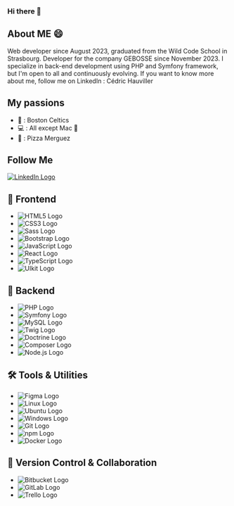 ### Hi there 👋

## About ME 😄

Web developer since August 2023, graduated from the Wild Code School in Strasbourg. Developer for the company GEBOSSE since November 2023. I specialize in back-end development using PHP and Symfony framework, but I'm open to all and continuously evolving.
If you want to know more about me, follow me on LinkedIn : Cédric Hauviller

## My passions

- 🏀 : Boston Celtics
- 💻 : All except Mac 🥶
- 🍕 : Pizza Merguez


## Follow Me
[![LinkedIn Logo](https://img.shields.io/badge/LinkedIn-%230077B5.svg?logo=linkedin&logoColor=white)](https://www.linkedin.com/in/cedrichauviller)


## 🚀 Frontend
- ![HTML5 Logo](https://img.shields.io/badge/HTML5-E34F26?style=for-the-badge&logo=html5&logoColor=white)
- ![CSS3 Logo](https://img.shields.io/badge/css3-%231572B6.svg?style=for-the-badge&logo=css3&logoColor=white)
- ![Sass Logo](https://img.shields.io/badge/Sass-CC6699?style=for-the-badge&logo=sass&logoColor=white)
- ![Bootstrap Logo](https://img.shields.io/badge/Bootstrap-563D7C?style=for-the-badge&logo=bootstrap&logoColor=white)
- ![JavaScript Logo](https://img.shields.io/badge/javascript-%23323330.svg?style=for-the-badge&logo=javascript&logoColor=%23FDFF1E)
- ![React Logo](https://img.shields.io/badge/React-61DAFB?style=for-the-badge&logo=react&logoColor=white)
- ![TypeScript Logo](https://img.shields.io/badge/TypeScript-007ACC?style=for-the-badge&logo=typescript&logoColor=white)
- ![UIkit Logo](https://img.shields.io/badge/UIkit-2396F3?style=for-the-badge&logo=uikit&logoColor=white)

## 💾 Backend
- ![PHP Logo](https://img.shields.io/badge/PHP-777BB4?style=for-the-badge&logo=php&logoColor=white)
- ![Symfony Logo](https://img.shields.io/badge/Symfony-000000?style=for-the-badge&logo=symfony&logoColor=white)
- ![MySQL Logo](https://img.shields.io/badge/mysql-%2300f.svg?style=for-the-badge&logo=mysql&logoColor=white)
- ![Twig Logo](https://img.shields.io/badge/Twig-8FB51C?style=for-the-badge&logo=twig&logoColor=white)
- ![Doctrine Logo](https://img.shields.io/badge/Doctrine-326CE5?style=for-the-badge&logo=doctrine&logoColor=white)
- ![Composer Logo](https://img.shields.io/badge/Composer-885630?style=for-the-badge&logo=composer&logoColor=white)
- ![Node.js Logo](https://img.shields.io/badge/Node.js-43853D?style=for-the-badge&logo=node.js&logoColor=white)

## 🛠️ Tools & Utilities
- ![Figma Logo](https://img.shields.io/badge/figma-%23F24E1E.svg?style=for-the-badge&logo=figma&logoColor=white)
- ![Linux Logo](https://img.shields.io/badge/Linux-FCC624?style=for-the-badge&logo=linux&logoColor=black)
- ![Ubuntu Logo](https://img.shields.io/badge/Ubuntu-E95420?style=for-the-badge&logo=ubuntu&logoColor=white)
- ![Windows Logo](https://img.shields.io/badge/Windows-0078D6?style=for-the-badge&logo=windows&logoColor=white)
- ![Git Logo](https://img.shields.io/badge/Git-F05032?style=for-the-badge&logo=git&logoColor=white)
- ![npm Logo](https://img.shields.io/badge/npm-CB3837?style=for-the-badge&logo=npm&logoColor=white)
- ![Docker Logo](https://img.shields.io/badge/Docker-2496ED?style=for-the-badge&logo=docker&logoColor=white)

## 🔄 Version Control & Collaboration
- ![Bitbucket Logo](https://img.shields.io/badge/Bitbucket-0052CC?style=for-the-badge&logo=bitbucket&logoColor=white)
- ![GitLab Logo](https://img.shields.io/badge/GitLab-FCA121?style=for-the-badge&logo=gitlab&logoColor=white)
- ![Trello Logo](https://img.shields.io/badge/Trello-0052CC?style=for-the-badge&logo=trello&logoColor=white)



<!--
**HauvillerCedric/HauvillerCedric** is a ✨ _special_ ✨ repository because its `README.md` (this file) appears on your GitHub profile.

Here are some ideas to get you started:

- 🔭 I’m currently working on ...
- 🌱 I’m currently learning ...
- 👯 I’m looking to collaborate on ...
- 🤔 I’m looking for help with ...
- 💬 Ask me about ...
- 📫 How to reach me: ...
- 😄 Pronouns: ...
- ⚡ Fun fact: ...
-->
